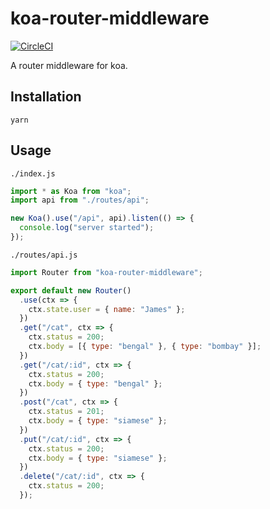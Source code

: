 # koa-router-middleware

[![CircleCI](https://circleci.com/gh/jameslnewell/koa.svg?style=svg)](https://circleci.com/gh/jameslnewell/koa)

A router middleware for koa.

## Installation

```
yarn
```

## Usage

`./index.js`

```js
import * as Koa from "koa";
import api from "./routes/api";

new Koa().use("/api", api).listen(() => {
  console.log("server started");
});
```

`./routes/api.js`

```js
import Router from "koa-router-middleware";

export default new Router()
  .use(ctx => {
    ctx.state.user = { name: "James" };
  })
  .get("/cat", ctx => {
    ctx.status = 200;
    ctx.body = [{ type: "bengal" }, { type: "bombay" }];
  })
  .get("/cat/:id", ctx => {
    ctx.status = 200;
    ctx.body = { type: "bengal" };
  })
  .post("/cat", ctx => {
    ctx.status = 201;
    ctx.body = { type: "siamese" };
  })
  .put("/cat/:id", ctx => {
    ctx.status = 200;
    ctx.body = { type: "siamese" };
  })
  .delete("/cat/:id", ctx => {
    ctx.status = 200;
  });
```
